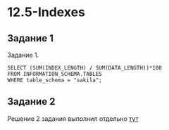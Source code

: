 # 12.5-Indexes

## Задание 1
Задание 1.
```
SELECT (SUM(INDEX_LENGTH) / SUM(DATA_LENGTH))*100
FROM INFORMATION_SCHEMA.TABLES
WHERE table_schema = "sakila";
```

## Задание 2
Решение 2 задания выполнил отдельно [тут](https://github.com/RSafin12/12.5-Indexes/blob/main/2nd.md)  
 

